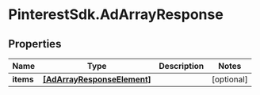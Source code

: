 # PinterestSdk.AdArrayResponse

## Properties

Name | Type | Description | Notes
------------ | ------------- | ------------- | -------------
**items** | [**[AdArrayResponseElement]**](AdArrayResponseElement.md) |  | [optional] 


